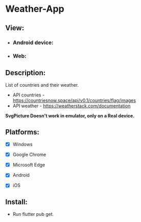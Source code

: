 # Weather-App

## View:
- ### Android device:
- ### Web:

## Description:
List of countries and their weather.
- API countries - https://countriesnow.space/api/v0.1/countries/flag/images
- API weather - https://weatherstack.com/documentation

**SvgPicture Doesn't work in emulator, only on a Real device.**



## Platforms:
- [X] Windows
- [X] Google Chrome
- [X] Microsoft Edge
- [X] Android
- [X] iOS


## Install:
- Run flutter pub get.
